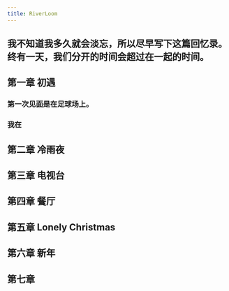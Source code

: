```yaml
---
title: RiverLoom
---
```


## 我不知道我多久就会淡忘，所以尽早写下这篇回忆录。终有一天，我们分开的时间会超过在一起的时间。
## 第一章 初遇
### 第一次见面是在足球场上。
### 我在
## 第二章 冷雨夜
## 第三章 电视台
## 第四章 餐厅
## 第五章 Lonely Christmas
## 第六章 新年
## 第七章

